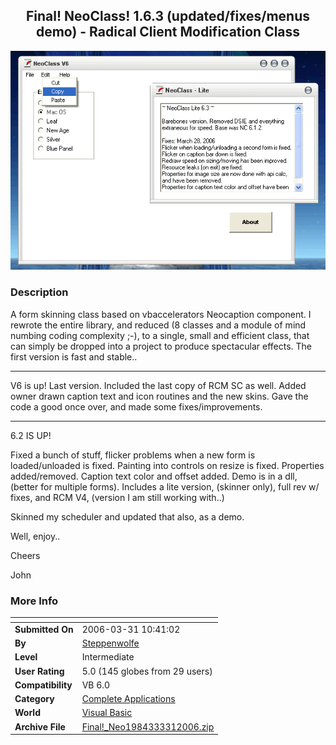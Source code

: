 ﻿<div align="center">

## Final\! NeoClass\! 1\.6\.3 \(updated/fixes/menus demo\)  \- Radical Client Modification Class

<img src="PIC20063311054413408.gif">
</div>

### Description

A form skinning class based on vbaccelerators Neocaption component. I rewrote the entire library, and reduced (8 classes and a module of mind numbing coding complexity ;-), to a single, small and efficient class, that can simply be dropped into a project to produce spectacular effects. The first version is fast and stable..

----

V6 is up! Last version. Included the last copy of RCM SC as well. Added owner drawn caption text and icon routines and the new skins. Gave the code a good once over, and made some fixes/improvements.

----

6.2 IS UP!

Fixed a bunch of stuff, flicker problems when a new form is loaded/unloaded is fixed. Painting into controls on resize is fixed. Properties added/removed. Caption text color and offset added. Demo is in a dll, (better for multiple forms). Includes a lite version, (skinner only), full rev w/ fixes, and RCM V4, (version I am still working with..)

Skinned my scheduler and updated that also, as a demo.

Well, enjoy..

Cheers

John
 
### More Info
 


<span>             |<span>
---                |---
**Submitted On**   |2006-03-31 10:41:02
**By**             |[Steppenwolfe](https://github.com/Planet-Source-Code/PSCIndex/blob/master/ByAuthor/steppenwolfe.md)
**Level**          |Intermediate
**User Rating**    |5.0 (145 globes from 29 users)
**Compatibility**  |VB 6\.0
**Category**       |[Complete Applications](https://github.com/Planet-Source-Code/PSCIndex/blob/master/ByCategory/complete-applications__1-27.md)
**World**          |[Visual Basic](https://github.com/Planet-Source-Code/PSCIndex/blob/master/ByWorld/visual-basic.md)
**Archive File**   |[Final\!\_Neo1984333312006\.zip](https://github.com/Planet-Source-Code/steppenwolfe-final-neoclass-1-6-3-updated-fixes-menus-demo-radical-client-modification-cla__1-64357/archive/master.zip)








